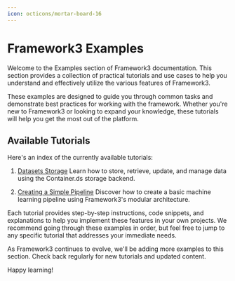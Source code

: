 ```yaml
---
icon: octicons/mortar-board-16
---
```


# Framework3 Examples

Welcome to the Examples section of Framework3 documentation. This section provides a collection of practical tutorials and use cases to help you understand and effectively utilize the various features of Framework3.

These examples are designed to guide you through common tasks and demonstrate best practices for working with the framework. Whether you're new to Framework3 or looking to expand your knowledge, these tutorials will help you get the most out of the platform.

## Available Tutorials

Here's an index of the currently available tutorials:

1. [Datasets Storage](data_ingestion.md)
   Learn how to store, retrieve, update, and manage data using the Container.ds storage backend.

2. [Creating a Simple Pipeline](simple_f3pipeline.md)
   Discover how to create a basic machine learning pipeline using Framework3's modular architecture.
<!--
3. [Working with Plugins](plugins_tutorial.md)
   Explore how to use and create custom plugins to extend Framework3's functionality.

4. [Model Evaluation and Optimization](model_evaluation.md)
   Learn techniques for evaluating and optimizing your machine learning models within the Framework3 ecosystem.

5. [Distributed Processing with MapReduce](mapreduce_example.md)
   Understand how to leverage Framework3's distributed processing capabilities for large-scale data analysis. -->

Each tutorial provides step-by-step instructions, code snippets, and explanations to help you implement these features in your own projects. We recommend going through these examples in order, but feel free to jump to any specific tutorial that addresses your immediate needs.

As Framework3 continues to evolve, we'll be adding more examples to this section. Check back regularly for new tutorials and updated content.

Happy learning!
